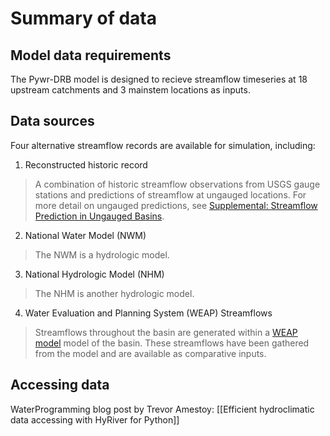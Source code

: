 # Summary of data

## Model data requirements

The Pywr-DRB model is designed to recieve streamflow timeseries at 18 upstream catchments and 3 mainstem locations as inputs.

## Data sources

Four alternative streamflow records are available for simulation, including:
1. Reconstructed historic record
> A combination of historic streamflow observations from USGS gauge stations and predictions of streamflow at ungauged locations. For more detail on ungauged predictions, see [Supplemental: Streamflow Prediction in Ungauged Basins](fix).

2. National Water Model (NWM)
>The NWM is a hydrologic model.

3. National Hydrologic Model (NHM)
>The NHM is another hydrologic model.

4. Water Evaluation and Planning System (WEAP) Streamflows
>Streamflows throughout the basin are generated within a [WEAP model](https://www.weap21.org/index.asp) model of the basin. These streamflows have been gathered from the model and are available as comparative inputs.  


## Accessing data

WaterProgramming blog post by Trevor Amestoy: [[Efficient hydroclimatic data accessing with HyRiver for Python]]

